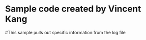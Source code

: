 # Sample code created by Vincent Kang
#This sample pulls out specific information from the log file
